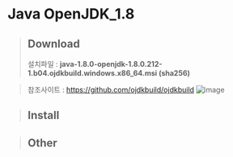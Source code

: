 # Java OpenJDK_1.8

> ## Download
> 설치파일 : __java-1.8.0-openjdk-1.8.0.212-1.b04.ojdkbuild.windows.x86_64.msi (sha256)__

> 참조사이트 : https://github.com/ojdkbuild/ojdkbuild
> ![image](https://user-images.githubusercontent.com/51815947/59498068-9e7edf00-8ecf-11e9-88d6-fcec3efe1bb9.png)





> ## Install

> ## Other
